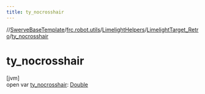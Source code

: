```yaml
---
title: ty_nocrosshair
---
```

//[SwerveBaseTemplate](../../../../index.html)/[frc.robot.utils](../../index.html)/[LimelightHelpers](../index.html)/[LimelightTarget_Retro](index.html)/[ty_nocrosshair](ty_nocrosshair.html)



# ty_nocrosshair



[jvm]\
open var [ty_nocrosshair](ty_nocrosshair.html): [Double](https://kotlinlang.org/api/latest/jvm/stdlib/kotlin/-double/index.html)





